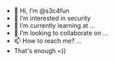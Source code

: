 - 👋 Hi, I’m @s3c4fun
- 👀 I’m interested in security
- 🌱 I’m currently learning at ...
- 💞️ I’m looking to collaborate on ...
- 📫 How to reach me? ...
- That's enough =))

<!---
s3c4fun/s3c4fun is a ✨ special ✨ repository because its `README.md` (this file) appears on your GitHub profile.
You can click the Preview link to take a look at your changes.
--->
